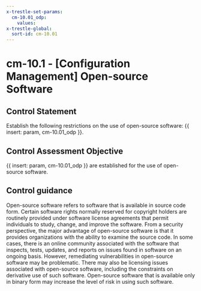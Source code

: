 ```yaml
---
x-trestle-set-params:
  cm-10.01_odp:
    values:
x-trestle-global:
  sort-id: cm-10.01
---
```


# cm-10.1 - \[Configuration Management\] Open-source Software

## Control Statement

Establish the following restrictions on the use of open-source software: {{ insert: param, cm-10.01_odp }}.

## Control Assessment Objective

{{ insert: param, cm-10.01_odp }} are established for the use of open-source software.

## Control guidance

Open-source software refers to software that is available in source code form. Certain software rights normally reserved for copyright holders are routinely provided under software license agreements that permit individuals to study, change, and improve the software. From a security perspective, the major advantage of open-source software is that it provides organizations with the ability to examine the source code. In some cases, there is an online community associated with the software that inspects, tests, updates, and reports on issues found in software on an ongoing basis. However, remediating vulnerabilities in open-source software may be problematic. There may also be licensing issues associated with open-source software, including the constraints on derivative use of such software. Open-source software that is available only in binary form may increase the level of risk in using such software.
